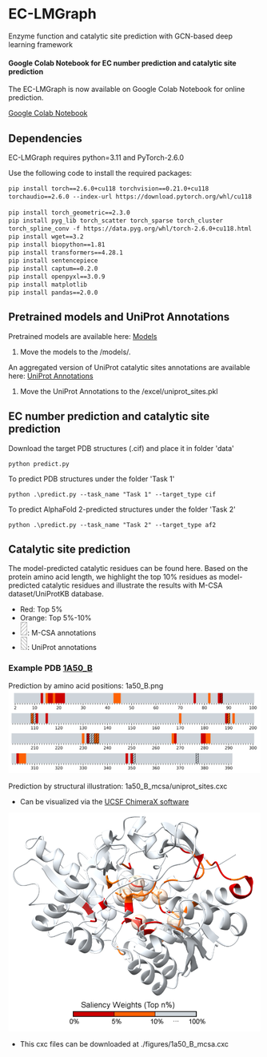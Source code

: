 # EC-LMGraph
Enzyme function and catalytic site prediction with GCN-based deep learning framework 

#### Google Colab Notebook for EC number prediction and catalytic site prediction
The EC-LMGraph is now available on Google Colab Notebook for online prediction.

[Google Colab Notebook](https://colab.research.google.com/drive/1wt1Ky40y50qO3p4OkkZoP5jM_x4IQ6A1)

## Dependencies
EC-LMGraph requires python=3.11 and PyTorch-2.6.0

Use the following code to install the required packages:
```
pip install torch==2.6.0+cu118 torchvision==0.21.0+cu118 torchaudio==2.6.0 --index-url https://download.pytorch.org/whl/cu118

pip install torch_geometric==2.3.0
pip install pyg_lib torch_scatter torch_sparse torch_cluster torch_spline_conv -f https://data.pyg.org/whl/torch-2.6.0+cu118.html
pip install wget==3.2
pip install biopython==1.81
pip install transformers==4.28.1
pip install sentencepiece
pip install captum==0.2.0
pip install openpyxl==3.0.9
pip install matplotlib
pip install pandas==2.0.0

```


## Pretrained models and UniProt Annotations

Pretrained models are available here: 
[Models](https://www.dropbox.com/scl/fi/hrqyjpcyk9gw9u66knvve/model.pt?rlkey=gye2w77mxdwk7absvdz2vz28u&dl=0)

1. Move the models to the /models/.

An aggregated version of UniProt catalytic sites annotations are available here: 
[UniProt Annotations](https://www.dropbox.com/scl/fi/h7xs7oonc8wplrwbl4kfv/uniprot_sites.pkl?rlkey=45lz69sj01i696345yx5u6361&dl=0)

1. Move the UniProt Annotations to the /excel/uniprot_sites.pkl


## EC number prediction and catalytic site prediction
Download the target PDB structures (.cif) and place it in folder 'data'
```
python predict.py
```
To predict PDB structures under the folder 'Task 1'
```
python .\predict.py --task_name "Task 1" --target_type cif
```

To predict AlphaFold 2-predicted structures under the folder 'Task 2'
```
python .\predict.py --task_name "Task 2" --target_type af2
```



## Catalytic site prediction
The model-predicted catalytic residues can be found here. Based on the protein amino acid length, we highlight the top 10% residues as model-predicted catalytic residues and illustrate the results with M-CSA dataset/UniProtKB database.
* Red: Top 5%
* Orange: Top 5%-10%
* <img src="figures/ec-mcsa.png" width=3% height=3%>: M-CSA annotations
* <img src="figures/ec-uniprot.png" width=3% height=3%>: UniProt annotations

### Example PDB [1A50_B](https://www.rcsb.org/structure/1a50)

Prediction by amino acid positions: 1a50_B.png
<img src="figures/1a50_B.png">

Prediction by structural illustration: 1a50_B_mcsa/uniprot_sites.cxc
* Can be visualized via the [UCSF ChimeraX software](https://www.cgl.ucsf.edu/chimerax/)

<img src="figures/1a50_B_mcsa.png">

* This cxc files can be downloaded at ./figures/1a50_B_mcsa.cxc


